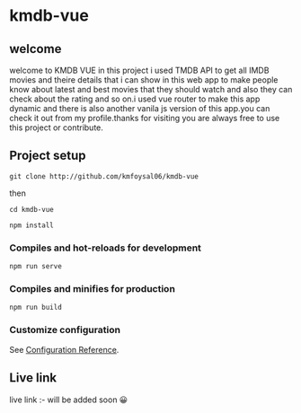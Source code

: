 # kmdb-vue
## welcome 
welcome to KMDB VUE in this project i used TMDB API to get all IMDB movies and theire details that i can show in this web app to make people know about latest and best movies that they should watch and also they can check about the rating and so on.i used vue router to make this app dynamic and there is also another vanila js version of this app.you can check it out from my profile.thanks for visiting you are always free to use this project or contribute.



## Project setup

```
git clone http://github.com/kmfoysal06/kmdb-vue
```

then 
```
cd kmdb-vue
```

```
npm install
```

### Compiles and hot-reloads for development
```
npm run serve
```

### Compiles and minifies for production
```
npm run build
```

### Customize configuration
See [Configuration Reference](https://cli.vuejs.org/config/).


## Live link
live link :- will be added soon 😀